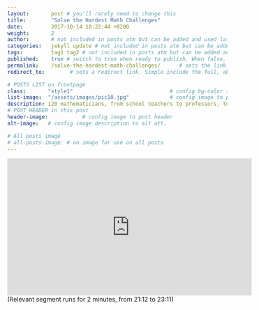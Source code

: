 ```yaml
---
layout:       post # you'll rarely need to change this
title:        "Solve the Hardest Math Challenges"
date:         2017-10-14 18:22:44 +0200
weight:       2
author:       # not included in posts atm but can be added and used later
categories:   jekyll update # not included in posts atm but can be added and used later
tags:         tag1 tag2 # not included in posts atm but can be added and used later
published:    true # switch to true when ready to publish. When false, you can check your links and share drafts using the github file for this page e.g https://github.com/sparcopen/open-to/blob/master/_posts/2017-04-10-welcome-to-jekyll.markdown
permalink:    /solve-the-hardest-math-challenges/      # sets the link for the post. E.g permalink: /battle-disease/
redirect_to:        # sets a redirect link. Simple include the full, absolute link you want below

# POSTS LIST on frontpage
class:       "style1"                               # config bg-color to post list card (1 to 5)
list-image:  "/assets/images/pic10.jpg"             # config image to post list card (1 to 15 are generic colors and will fit with anything used if no images can be found)
description: 120 mathematicians, from school teachers to professors, took on a hard math challenge in the open & solved it.
# POST HEADER in this post
header-image:           # config image to post header
alt-image:   # config image description to alt att.

# All posts image
# all-posts-image: # an image for use on all posts
---
```

<iframe width="560" height="315" src="https://www.youtube.com/embed/hd-VXmm_XF8?start=1272" frameborder="0" allowfullscreen></iframe>
(Relevant segment runs for 2 minutes, from 21:12 to 23:11)
